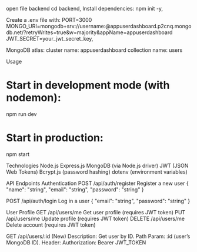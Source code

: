 open file backend
cd backend,
Install dependencies: npm init -y,

Create a .env file with:
PORT=3000
MONGO_URI=mongodb+srv://username:<password>@appuserdashboard.p2cnq.mongodb.net/?retryWrites=true&w=majority&appName=appuserdashboard
JWT_SECRET=your_jwt_secret_key,

MongoDB atlas: cluster name: appuserdashboard collection name: users

Usage

# Start in development mode (with nodemon):

npm run dev

# Start in production:

npm start

Technologies
Node.js
Express.js
MongoDB (via Node.js driver)
JWT (JSON Web Tokens)
Bcrypt.js (password hashing)
dotenv (environment variables)

API Endpoints
Authentication
POST /api/auth/register
Register a new user
{ "name": "string", "email": "string", "password": "string" }

POST /api/auth/login
Log in a user
{ "email": "string", "password": "string" }

User Profile
GET /api/users/me
Get user profile (requires JWT token)
PUT /api/users/me
Update profile (requires JWT token)
DELETE /api/users/me
Delete account (requires JWT token)

GET /api/users/:id (New)
Description: Get user by ID.
Path Param: :id (user’s MongoDB ID).
Header: Authorization: Bearer JWT_TOKEN
